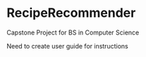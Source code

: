 # RecipeRecommender
Capstone Project for BS in Computer Science

Need to create user guide for instructions

